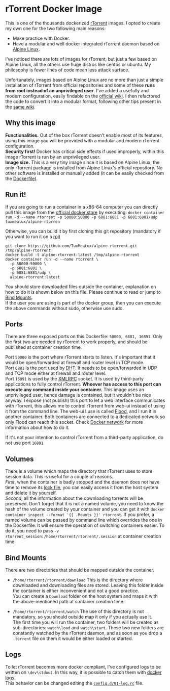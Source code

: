 # rTorrent Docker Image

This is one of the thousands dockerized [rTorrent](https://github.com/rakshasa/rtorrent) images. I opted to create my own one for the two following main reasons:

 - Make practice with Docker.
 - Have a modular and well docker integrated rTorrent daemon based on [Alpine Linux](https://alpinelinux.org/).

I've noticed there are lots of images for rTorrent, but just a few based on Alpine Linux, all the others use huge distros like centos or ubuntu. My philosophy is fewer lines of code mean less attack surface.

Unfortunately, images based on Alpine Linux are no more than just a simple installation of rTorrent from official repositories and some of these **runs from root instead of an unprivileged user**. I've added a usefully and modern configuration, easily findable on the [official wiki](https://github.com/rakshasa/rtorrent/wiki/CONFIG-Template). I then refactored the code to convert it into a modular format, following other tips present in the [same wiki](https://rtorrent-docs.readthedocs.io/en/latest/cookbook.html#config-template-deconstructed).

## Why this image

**Functionalities.** Out of the box rTorrent doesn't enable most of its features, using this image you will be provided with a modular and modern rTorrent configuration.  
**Security first!** Docker has critical side effects if used improperly, within this image rTorrent is run by an unprivileged user.  
**Image size.** This is a very tiny image since it is based on Alpine Linux, the only rTorrent package is installed from Alpine Linux's official repository. No other software is installed or manually added (it can be easily checked from the [Dockerfile](Dockerfile)).

## Run it!

If you are going to run a container in a x86-64 computer you can directly pull this image from the [official docker store](https://store.docker.com/community/images/tuxmealux/alpine-rtorrent) by executing: ```docker container run -d --name rtorrent -p 50000:50000 -p 6881:6881 -p 6881:6881/udp tuxmealux/alpine-rtorren```

Otherwise, you can build it by first cloning this git repository (mandatory if you want to run it on a [rpi](https://en.wikipedia.org/wiki/Raspberry_Pi, 'Raspberry PI'))

```
git clone https://github.com/TuxMeaLux/alpine-rtorrent.git /tmp/alpine-rtorrent
docker build -t alpine-rtorrent:latest /tmp/alpine-rtorrent
docker container run -d --name rtorrent \
  -p 50000:50000 \
  -p 6881:6881 \
  -p 6881:6881/udp \
  alpine-rtorrent:latest
```

You should store downloaded files outside the container, explanation on how to do it is shown below on this file. Please continue to read or jump to [Bind Mounts](#Bind-Mounts).  
If the user you are using is part of the docker group, then you can execute the above commands without sudo, otherwise use sudo.

## Ports

There are three exposed ports on this Dockerfile: ```50000, 6881, 16891```. Only the first two are needed by rTorrent to work properly, and should be published at container creation time.

Port ```50000``` is the port where rTorrent starts to listen. It's important that it would be open/forwarded at firewall and router level in TCP mode.  
Port ```6881``` is the port used by [DHT](https://en.wikipedia.org/wiki/Distributed_hash_table, 'Distributed Hash Table'). It needs to be open/forwarded in UDP and TCP mode either at firewall and router level.  
Port ```16891``` is used by the [XMLRPC](https://en.wikipedia.org/wiki/XML-RPC) socket. It is used by third-party applications to fully control rTorrent. **Whoever has access to this port can execute any command inside your container.** This image uses an unprivileged user, hence damage is contained, but it wouldn't be nice anyway. I expose (not publish) this port to let a web interface communicates with rTorrent, this allows me to control rTorrent from web-ui instead of using it from the command line. 
The web-ui I use is called [Flood](https://github.com/jfurrow/flood), and I run it in another container. Both containers are connected to a dedicated network so only Flood can reach this socket. Check [Docker network](https://docs.docker.com/engine/reference/commandline/network/) for more information about how to do it.  

If it's not your intention to control rTorrent from a third-party application, do not use port ```16891```.

## Volumes

There is a volume which maps the directory that rTorrent uses to store session data.
This is useful for a couple of reasons.  
*First*, when the container is badly stopped and the daemon does not have time to remove its [lock file](https://en.wikipedia.org/wiki/File_locking), you can easily access it from the host system and delete it by yourself.  
*Second*, all the information about the downloading torrents will be preserved. Don't forget that it is not a named volume, you need to know the hash of the volume created by your container and you can get it with ```docker container inspect --format '{{ .Mounts }}' rtorrent```. If you prefer, a named volume can be passed by command line which overrides the one in the Dockerfile. It will ensure the operation of switching containers easier. To do it, you need to pass ```-v rtorrent_session:/home/rtorrent/rtorrent/.session``` at container creation time.

## Bind Mounts

There are two directories that should be mapped outside the container.
 - ```/home/rtorrent/rtorrent/download```
   This is the directory where downloaded and downloading files are stored. Leaving this folder inside the container is either inconvenient and not a good practice.  
   You can create a ```Download``` folder on the host system and maps it with the above-mentioned path at container creation time.
   
 - ```/home/rtorrent/rtorrent/watch```
   The use of this directory is not mandatory, so you should outside map it only if you actually use it.  
   The first time you will run the container, two folders will be created as sub-directories: ```watch\load``` and ```watch\start```. These two new folders are constantly watched by the rTorrent daemon, and as soon as you drop a ```.torrent``` file on them it would be either loaded or started.

## Logs

To let rTorrent becomes more docker compliant, I've configured logs to be written on ```\dev\stdout```. In this way, it is possible to catch them with [docker logs](https://docs.docker.com/engine/reference/commandline/logs/).  
This behavior can be changed editing the [```config.d/01-log.rc```](config.d/01-log.rc) file.
